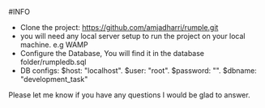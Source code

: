 #INFO

- Clone the project: https://github.com/amjadharri/rumple.git
- you will need any local server setup to run the project on your local machine. e.g WAMP
- Configure the Database, You will find it in the database folder/rumpledb.sql
- DB configs: $host: "localhost". $user: "root". $password: "". $dbname: "development_task"

Please let me know if you have any questions I would be glad to answer.
